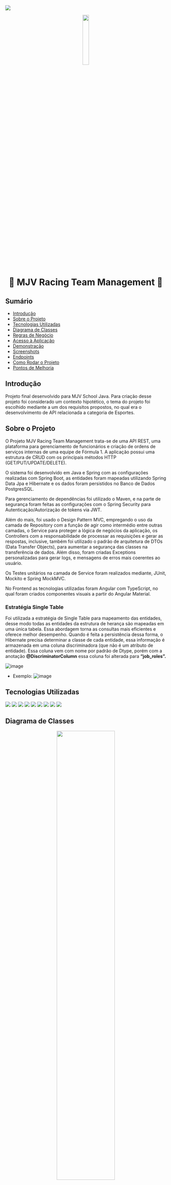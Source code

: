 <img src="https://img.shields.io/badge/STATUS-EM DESENVOLVIMENTO-yellow"/>

<p align="center">
 <img src="https://user-images.githubusercontent.com/89096854/200204007-be5a94b9-a319-4704-819e-b10ef2bc7a91.svg" width=20%>
</p>

<h1 align="center">🏁 MJV Racing Team Management 🏁</h1>

<h2>Sumário</h2>
<ul>
 <li><a href="#introducao">Introdução</a></li>
 <li><a href="#sobre_o_projeto">Sobre o Projeto</a></li>
 <li><a href="#tecnologias_utilizadas">Tecnologias Utilizadas</a></li>
 <li><a href="#diagrama_de_classes">Diagrama de Classes</a></li>
 <li><a href="#regras_de_negocio">Regras de Negócio</a></li>
 <li><a href="#acesso_a_aplicacao">Acesso à Aplicação</a></li>
 <li><a href="#demonstracao">Demonstração</a></li> 
 <li><a href="#screenshots">Screenshots</a></li>
 <li><a href="#endpoints">Endpoints</a></li> 
 <li><a href="#como_rodar_o_projeto">Como Rodar o Projeto</a></li>
 <li><a href="#pontos_de_melhoria">Pontos de Melhoria</a></li> 
</ul>

<h2 id="introducao">Introdução</h2>

Projeto final desenvolvido para MJV School Java. Para criação desse projeto foi considerado um contexto hipotético, o tema do projeto foi escolhido mediante a um dos requisitos propostos, no qual era o desenvolvimento de API relacionada a categoria de Esportes.

<h2 id="sobre_o_projeto">Sobre o Projeto</h2>

O Projeto MJV Racing Team Management trata-se de uma API REST, uma plataforma para gerenciamento de funcionários e criação de ordens de serviços internas de uma equipe de Fórmula 1. A aplicação possui uma estrutura de CRUD com os principais métodos HTTP (GET/PUT/UPDATE/DELETE).

O sistema foi desenvolvido em Java e Spring com as configurações realizadas com Spring Boot, as entidades foram mapeadas utilizando Spring Data Jpa e Hibernate e os dados foram persistidos no Banco de Dados PostgresSQL.

Para gerenciamento de dependências foi utilizado o Maven, e na parte de segurança foram feitas as configurações com o Spring Security para Autenticação/Autorização de tokens via JWT.

Além do mais, foi usado o Design Pattern MVC, empregando o uso da camada de Repository com a função de agir como intermédio entre outras camadas, o Service para proteger a lógica de negócios da aplicação, os Controllers com a responsabilidade de processar as requisições e gerar as respostas, inclusive, também foi utilizado o padrão de arquitetura de DTOs (Data Transfer Objects), para aumentar a segurança das classes na transferência de dados. Além disso, foram criadas Exceptions personalizadas para gerar logs, e mensagens de erros mais coerentes ao usuário.

Os Testes unitários na camada de Service foram realizados mediante, JUnit, Mockito e Spring MockMVC.

No Frontend as tecnologias utilizadas foram Angular com TypeScript, no qual foram criados componentes visuais a partir do Angular Material.

### Estratégia Single Table 
Foi utilizada a estratégia de Single Table para mapeamento das entidades, desse modo todas as entidades da estrutura de herança são mapeadas em uma única tabela. Essa abordagem torna as consultas mais eficientes e oferece melhor desempenho. Quando é feita a persistência dessa forma, o Hibernate precisa determinar a classe de cada entidade, essa informação é armazenada em uma coluna discriminadora (que não é um atributo de entidade). Essa coluna vem com nome por padrão de Dtype, porém com a anotação __@DiscriminatorColumn__ essa coluna foi alterada para __“job_roles”.__

![image](https://user-images.githubusercontent.com/89096854/199834954-d2d45287-5f84-4a92-9b63-a311566a8205.png)
 
- Exemplo: 
![image](https://user-images.githubusercontent.com/89096854/199834927-ffe03b6e-3b88-44ad-a467-e7d4ec6c4f24.png)


<h2 id="tecnologias_utilizadas">Tecnologias Utilizadas</h2>

<p>
   <img src="https://img.shields.io/badge/Java-ED8B00?style=for-the-badge&logo=java&logoColor=white"/>
   <img src="https://img.shields.io/badge/Spring-6DB33F?style=for-the-badge&logo=spring&logoColor=white"/>
   <img src="https://img.shields.io/badge/Spring_Boot-F2F4F9?style=for-the-badge&logo=spring-boot"/>
   <img src="https://img.shields.io/badge/PostgreSQL-316192?style=for-the-badge&logo=postgresql&logoColor=white"/>
   <img src="https://img.shields.io/badge/Hibernate-59666C?style=for-the-badge&logo=Hibernate&logoColor=white"/>
   <img src="https://img.shields.io/badge/apache_maven-C71A36?style=for-the-badge&logo=apachemaven&logoColor=white"/>
   <img src="https://img.shields.io/badge/Junit5-25A162?style=for-the-badge&logo=junit5&logoColor=white"/>
   <img src="https://img.shields.io/badge/angular-%23DD0031.svg?style=for-the-badge&logo=angular&logoColor=white"/>
   <img src="https://img.shields.io/badge/typescript-%23007ACC.svg?style=for-the-badge&logo=typescript&logoColor=white"/>
</p>

<h2 id="diagrama_de_classes">Diagrama de Classes</h2>

<div align-itens = center>

<p align="center">
    <img src="https://user-images.githubusercontent.com/89096854/200203487-5720a025-bd46-4602-a2ad-a86011c71852.PNG" width=60%/>
</p>

<h2 id="regras_de_negocio">Regras de Negócio</h2>

- Uma das regras de negócio do projeto, é que todos os funcionários (Driver, Engineer, Mechanic) são automaticamente cadastrados como Usuários (USER), exceto funcionários que forem Gerentes (Manager), que serão cadastrados também como Administrador (ADMIN).

- Apenas os Gerentes poderão criar, atualizar ou remover o cadastro de outro funcionário.

- Todos os funcionários possuem acesso a plataforma através de email e senha previamente cadastrados por um Gerente.

- As Ordens de Serviço (Requests) podem ser criadas relacionando Engenheiros e Mecânicos.

- As Ordens de Serviços possuem Status e Prioridade e é possível filtra-las através desses atributos.

- As Ordens de Serviço não podem ser excluídas, apenas deverão ter seu Status alterado para Fechada (Closed)

<h2 id="acesso_a_aplicacao">Acesso à Aplicação</h2>

>__Note__
O projeto foi criado em duas pontas (backend e frontend). O backend foi hospeado no Heroku e o frontend na plataforma Vercel.
<br><br>__Repositório Frontend:__ https://github.com/juliuscavalcante/mjv-projeto-final-front
<br><br>__Link da Aplicação:__ [https://mjv-racing.vercel.app/login](https://mjv-racing.vercel.app/login)
<br> __login:__ julius@email.com
<br> __password:__ 123

<h2 id="demonstracao">Demonstração</h2>
 
 ### Video Demonstração Postman
 Video demonstração dos endpoints sendo utilizados via Postman.
 
 https://user-images.githubusercontent.com/89096854/200322866-fe343bd6-8071-4f48-b382-3f6ae3d7ab02.mp4
 
 ### Video Demonstração Frontend
 Video demonstração da utilização da plataforma.
 
 https://user-images.githubusercontent.com/89096854/200322899-b25f4303-5c4a-4f92-91fc-de8ce17cf61a.mp4
 
 <h2 id="screenshots">Screenshots</h2>
 
 <p align="center">
    <img src="https://user-images.githubusercontent.com/89096854/200324780-efe2a3a5-b1ce-4cc1-ad69-92c42fb8e940.PNG" width=90%/>
    <img src="https://user-images.githubusercontent.com/89096854/200324785-bc0c9d28-d4d0-4b59-97b7-61ae3ebe0ef1.PNG" width=90%/>
    <img src="https://user-images.githubusercontent.com/89096854/200328742-8cdb0352-6f3f-4dd9-a74c-3cea06b02a28.PNG" width=30%/>
    <img src="https://user-images.githubusercontent.com/89096854/200328448-5948b969-2f43-48a2-8160-077ebc77abb1.PNG" width=30%/>
    <img src="https://user-images.githubusercontent.com/89096854/200328918-56e04b0b-241a-4311-a16b-52b9129b996c.PNG" width=30%/>
</p>

## Endpoints 
 
#### /driver /engineer /mechanic /manager
 
Método POST para criar um novo(a) Driver/Engineer/Mechanic/Manager

- cpf e email precisam estar no formato correto
    - cpf: “000.000.000-00”
    - email: “exemplo@email.com”

```json
{
    "name": "string",
    "cpf": "string",
    "email": "string",
    "password": "string",
    "birthDate": "dd/MM/yyyy"
}
```

#### /requests

Método POST para criar uma nova Ordem de Serviço

- Os campos devem ser preenchidos da seguinte forma:
    - priority: 0 = LOW | 1 = MEDIUM | 2 = HIGH
    - status: 0 = OPEN | 1 = PROGRESS | 2 = CLOSED
    - engineer: id do engenheiro correspondente
    - mechanic: id do mecânico correspondente

```json
{
    "priority": int,
    "status": int,
    "title": "string",
    "notes": "string",
    "engineer": int,
    "mechanic": int
}
```
 
<h2 id="como_rodar_o_projeto">Como Rodar o Projeto</h2>

<h3>Instalação</h3>

<p>O projeto é gerenciado pelo Maven, então para usa-lo basta importa-lo para uma IDE. </p>

<h3>Configurações do banco de dados</h3>

<p>Você pode criar um banco de dados PostgreSQL com o nome o nome de sua preferência, porém é necessario adequar o projeto de acordo com as suas configurações. Para isso abra o arquivo application.properties.dev, localizado em src/main/resources/application.properties.dev e altere os seguintes comandos ao arquivo:</p>

```
spring.datasource.url = jdbc:postgresql://localhost:5432/nome-do-seu-banco-de-dados
spring.datasource.username = seu-usuario
spring.datasource.password = sua-senha
```
 
<h3>Execução</h3>

<p>Para executar os endpoints através do Postman, utilize esta Collection: 

[![Run in Postman](https://run.pstmn.io/button.svg)](https://god.gw.postman.com/run-collection/21173863-dbe8440e-b00c-4fc5-a171-aac3dbb7ff4b?action=collection%2Ffork&collection-url=entityId%3D21173863-dbe8440e-b00c-4fc5-a171-aac3dbb7ff4b%26entityType%3Dcollection%26workspaceId%3D328b068a-d6a3-4ee7-ba5f-69fba036c584) </p>
 
<h2 id="pontos_de_melhoria">Pontos de Melhoria</h2>

- [ ] Correção de erros visuais;
- [ ] Implementação do método PATCH para alteração do STATUS das Ordens de Serviço; 
- [ ] Correção de máscara de dados;
- [ ] Migrations para criação de tabelas e popular Database (Flyway);
- [ ] Deploy em outra plataforma (AWS ou GCP ou Azure);
- [ ] Conteinerização (Kubernetes ou Docker);
- [ ] Serviço de Mensageria (Kafka ou RabbitMQ);
- [ ] Testes de integração na camada Controller;

